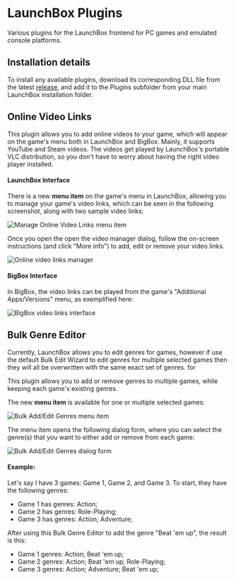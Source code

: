 # LaunchBox Plugins
Various plugins for the LaunchBox frontend for PC games and emulated console platforms.

## Installation details

To install any available plugins, download its corresponding DLL file from the latest [release](https://github.com/SsjCosty/LaunchboxPlugins/releases), and add it to the Plugins subfolder from your main LaunchBox installation folder.

## Online Video Links

This plugin allows you to add online videos to your game, which will appear on the game's menu both in LaunchBox and BigBox. Mainly, it supports YouTube and Steam videos. The videos get played by LaunchBox's portable VLC distribution, so you don't have to worry about having the right video player installed.

#### LaunchBox Interface

There is a new **menu item** on the game's menu in LaunchBox, allowing you to manage your game's video links, which can be seen in the following screenshot, along with two sample video links:

![Manage Online Video Links menu item](https://i.imgur.com/uznkC4s.png)

Once you open the open the video manager dialog, follow the on-screen instructions (and click "More info") to add, edit or remove your video links.

![Online video links manager](https://i.imgur.com/H2KUADI.png)

#### BigBox Interface

In BigBox, the video links can be played from the game's "Additional Apps/Versions" menu, as exemplified here:

![BigBox video links interface](https://i.imgur.com/9LRo3Op.png)

## Bulk Genre Editor

Currently, LaunchBox allows you to edit genres for games, however if use the default Bulk Edit Wizard to edit genres for multiple selected games then they will all be overwritten with the same exact set of genres. for 

This plugin allows you to add or remove genres to multiple games, while keeping each game's existing genres.

The new **menu item** is available for one or multiple selected games:

![Bulk Add/Edit Genres menu item](https://i.imgur.com/8ywzK9h.png)

The menu item opens the following dialog form, where you can select the genre(s) that you want to either add or remove from each game:

![Bulk Add/Edit Genres dialog form](https://i.imgur.com/LC1zj0G.png)

#### Example:

Let's say I have 3 games: Game 1, Game 2, and Game 3. To start, they have the following genres:
* Game 1 has genres: Action;
* Game 2 has genres: Role-Playing;
* Game 3 has genres: Action; Adventure;

After using this Bulk Genre Editor to add the genre "Beat 'em up", the result is this:
* Game 1 genres: Action; Beat 'em up;
* Game 2 genres: Action; Beat 'em up; Role-Playing;
* Game 3 genres: Action; Adventure; Beat 'em up;
